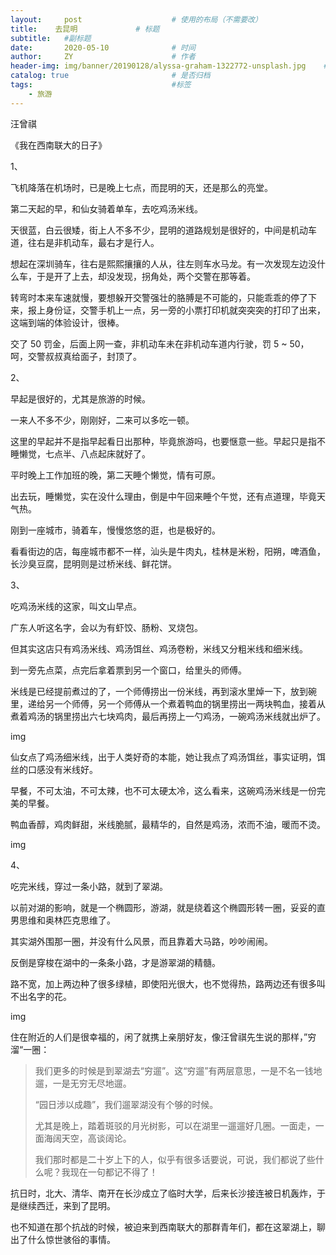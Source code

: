 ```yaml
---
layout:     post                    # 使用的布局（不需要改）
title:    去昆明             # 标题 
subtitle:   #副标题
date:       2020-05-10              # 时间
author:     ZY                      # 作者
header-img: img/banner/20190128/alyssa-graham-1322772-unsplash.jpg    #这篇文章标题背景图片
catalog: true                       # 是否归档
tags:                               #标签
    - 旅游
---
```


汪曾祺

《我在西南联大的日子》

1、

飞机降落在机场时，已是晚上七点，而昆明的天，还是那么的亮堂。

第二天起的早，和仙女骑着单车，去吃鸡汤米线。

天很蓝，白云很矮，街上人不多不少，昆明的道路规划是很好的，中间是机动车道，往右是非机动车，最右才是行人。

想起在深圳骑车，往右是熙熙攘攘的人从，往左则车水马龙。有一次发现左边没什么车，于是开了上去，却没发现，拐角处，两个交警在那等着。

转弯时本来车速就慢，要想躲开交警强壮的胳膊是不可能的，只能乖乖的停了下来，报上身份证，交警手机上一点，另一旁的小票打印机就突突突的打印了出来，这端到端的体验设计，很棒。

交了 50 罚金，后面上网一查，非机动车未在非机动车道内行驶，罚 5 ~ 50，呵，交警叔叔真给面子，封顶了。

2、

早起是很好的，尤其是旅游的时候。

一来人不多不少，刚刚好，二来可以多吃一顿。

这里的早起并不是指早起看日出那种，毕竟旅游吗，也要惬意一些。早起只是指不睡懒觉，七点半、八点起床就好了。

平时晚上工作加班的晚，第二天睡个懒觉，情有可原。

出去玩，睡懒觉，实在没什么理由，倒是中午回来睡个午觉，还有点道理，毕竟天气热。

刚到一座城市，骑着车，慢慢悠悠的逛，也是极好的。

看看街边的店，每座城市都不一样，汕头是牛肉丸，桂林是米粉，阳朔，啤酒鱼，长沙臭豆腐，昆明则是过桥米线、鲜花饼。

3、

吃鸡汤米线的这家，叫文山早点。

广东人听这名字，会以为有虾饺、肠粉、叉烧包。

但其实这店只有鸡汤米线、鸡汤饵丝、鸡汤卷粉，米线又分粗米线和细米线。

到一旁先点菜，点完后拿着票到另一个窗口，给里头的师傅。

米线是已经提前煮过的了，一个师傅捞出一份米线，再到滚水里焯一下，放到碗里，递给另一个师傅，另一个师傅从一个煮着鸭血的锅里捞出一两块鸭血，接着从煮着鸡汤的锅里捞出六七块鸡肉，最后再捞上一勺鸡汤，一碗鸡汤米线就出炉了。

img

仙女点了鸡汤细米线，出于人类好奇的本能，她让我点了鸡汤饵丝，事实证明，饵丝的口感没有米线好。

早餐，不可太油，不可太辣，也不可太硬太冷，这么看来，这碗鸡汤米线是一份完美的早餐。

鸭血香醇，鸡肉鲜甜，米线脆腻，最精华的，自然是鸡汤，浓而不油，暖而不烫。

img

4、

吃完米线，穿过一条小路，就到了翠湖。

以前对湖的影响，就是一个椭圆形，游湖，就是绕着这个椭圆形转一圈，妥妥的直男思维和奥林匹克思维了。

其实湖外围那一圈，并没有什么风景，而且靠着大马路，吵吵闹闹。

反倒是穿梭在湖中的一条条小路，才是游翠湖的精髓。

路不宽，加上两边种了很多绿植，即使阳光很大，也不觉得热，路两边还有很多叫不出名字的花。

img

住在附近的人们是很幸福的，闲了就携上亲朋好友，像汪曾祺先生说的那样，”穷溜“一圈：

> 我们更多的时候是到翠湖去“穷遛”。这“穷遛”有两层意思，一是不名一钱地遛，一是无穷无尽地遛。
>
> “园日涉以成趣”，我们遛翠湖没有个够的时候。
>
> 尤其是晚上，踏着斑驳的月光树影，可以在湖里一遛遛好几圈。一面走，一面海阔天空，高谈阔论。
>
> 我们那时都是二十岁上下的人，似乎有很多话要说，可说，我们都说了些什么呢？我现在一句都记不得了！

抗日时，北大、清华、南开在长沙成立了临时大学，后来长沙接连被日机轰炸，于是继续西迁，来到了昆明。

也不知道在那个抗战的时候，被迫来到西南联大的那群青年们，都在这翠湖上，聊出了什么惊世骇俗的事情。



